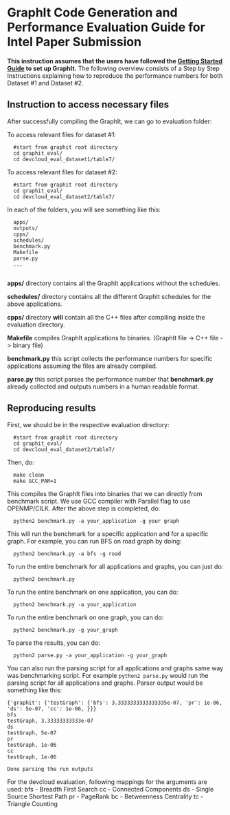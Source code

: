# GraphIt Code Generation and Performance Evaluation Guide for Intel Paper Submission

**This instruction assumes that the users have followed the [Getting Started Guide](https://github.com/GraphIt-DSL/graphit/blob/master/README.md ) to set up GraphIt.** The following overview consists of a Step by Step Instructions explaining how to reproduce the performance numbers for both Dataset #1 and Dataset #2. 

## Instruction to access necessary files

After successfully compiling the GraphIt, we can go to evaluation folder:

To access relevant files for dataset #1:

```
  #start from graphit root directory
  cd graphit_eval/
  cd devcloud_eval_dataset1/table7/

```

To access relevant files for dataset #2:

```
  #start from graphit root directory
  cd graphit_eval/
  cd devcloud_eval_dataset2/table7/

```

In each of the folders, you will see something like this:

```
  apps/
  outputs/
  cpps/
  schedules/
  benchmark.py
  Makefile
  parse.py
  ...


```

**apps/** directory contains all the GraphIt applications without the schedules. 

**schedules/** directory contains all the different GraphIt schedules for the above applications. 

**cpps/** directory **will** contain all the C++ files after compiling inside the evaluation directory.

**Makefile** compiles GraphIt applications to binaries. (GraphIt file -> C++ file -> binary file)

**benchmark.py** this script collects the performance numbers for specific applications assuming the files are already compiled. 

**parse.py** this script parses the performance number that **benchmark.py** already collected and outputs numbers in a human readable format. 


## Reproducing results

First, we should be in the respective evaluation directory:

```
  #start from graphit root directory
  cd graphit_eval/
  cd devcloud_eval_dataset2/table7/

```

Then, do:

```
  make clean
  make GCC_PAR=1 

```

This compiles the GraphIt files into binaries that we can directly from benchmark script. We use GCC compiler with Parallel flag to use OPENMP/CILK. After the above step is completed, do:

```
  python2 benchmark.py -a your_application -g your graph

```

This will run the benchmark for a specific application and for a specific graph. For example, you can run BFS on road graph by doing:

```
  python2 benchmark.py -a bfs -g road

```

To run the entire benchmark for all applications and graphs, you can just do:

```
  python2 benchmark.py 

```

To run the entire benchmark on one application, you can do:

```
  python2 benchmark.py -a your_application

```

To run the entire benchmark on one graph, you can do:

```
  python2 benchmark.py -g your_graph

```

To parse the results, you can do:

```
  python2 parse.py -a your_application -g your_graph

```

You can also run the parsing script for all applications and graphs same way was benchmarking script. For example ```python2 parse.py``` would run the parsing script for all applications and graphs. Parser output would be something like this:

```
{'graphit': {'testGraph': {'bfs': 3.3333333333333335e-07, 'pr': 1e-06, 'ds': 5e-07, 'cc': 1e-06, }}}
bfs
testGraph, 3.33333333333e-07
ds
testGraph, 5e-07
pr
testGraph, 1e-06
cc
testGraph, 1e-06

Done parsing the run outputs
```

For the devcloud evaluation, following mappings for the arguments are used:
bfs - Breadth First Search
cc - Connected Components
ds - Single Source Shortest Path
pr - PageRank
bc - Betweenness Centrality
tc - Triangle Counting





